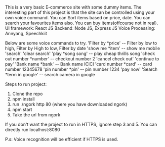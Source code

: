 This is a very basic E-commerce site with some dummy items. The interesting part of this project is that the site can be controlled using your own voice command. You can Sort items based on price, date. You can search your favourites items also.
You can buy items(offcourse not in real).
UI framework: React JS
Backend: Node JS, Express JS
Voice Processing: Annyang, Speechkiit

Below are some voice commands to try.
'Filter by *price' -- Filter by low to high, Filter by High to low, Filter by date
'show me *item' -- show me mobile
'search'
'clear search'
'play *song song' -- play cheap thrills song
'check out number *number' -- checkout number 2
'cancel check out'
'continue to pay'
'Bank name *bank' -- Bank name ICICI
'card number *card' -- card number 12345678
'pin number *pin' -- pin number 1234
'pay now'
'Search *term in google' -- search camera in google

Steps to run project:
1. Clone the repo
2. npm install
3. run ./ngork http 80 (where you have downloaded ngork)
4. npm start
5. Take the url from ngork

If you don't want the project to run in HTTPS, ignore step 3 and 5. You can directly run localhost:8080

P.s: Voice recognition will be efficient if HTTPS is used.

